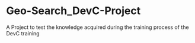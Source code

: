 # Geo-Search_DevC-Project
A Project to test the knowledge acquired during the training process of the DevC training
